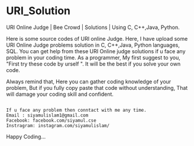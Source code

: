 # URI_Solution
URI Online Judge | Bee Crowd | Solutions | Using C, C++,Java, Python.


Here is some source codes of URI online Judge.
Here, I have upload some URI Online Judge problems solution in C, C++,Java, Python languages, SQL.
You can get help from these URI Online judge solutions if u face any problem in your coding time.
As a programmer, My first suggest to you, "First try these code by urself ". It will be the best if you solve your own code.  
 
Always remind that, Here you can gather coding knowledge of your problem, But if you fully copy paste that code without understanding,
That will damage your coding skill and confident.
~~~~~~~~~~~~~~~~~~~~~~~~~~~~~~~~~~~~~~~~~~~~~~~~~~~~~~~~~~~~~~~~~~~~~~~~~~~~~~~~~~~~~~~~~~~~~~~~~~~~~~~~~~~~~~~~~~~~~~~~~~~~~~~  

If u face any problem then conntact with me any time.
Email : siyamulislam1@gmail.com
Facebook: facebook.com/siyamul.cse
Instragram: instagram.com/siyamulislam/
~~~~~~~~~~~~~~~~~~~~~~~~~~~~~~~~~~~~~~~~~~~~~~~~~~~~~~~~~~~~~~~~~~~~~~~~~~~~~~~~~~~~~~~~~~~~~~~~~~~~~~~~~~~~~~~~~~~~~~~~~~~~~~~~
Happy Coding... 
